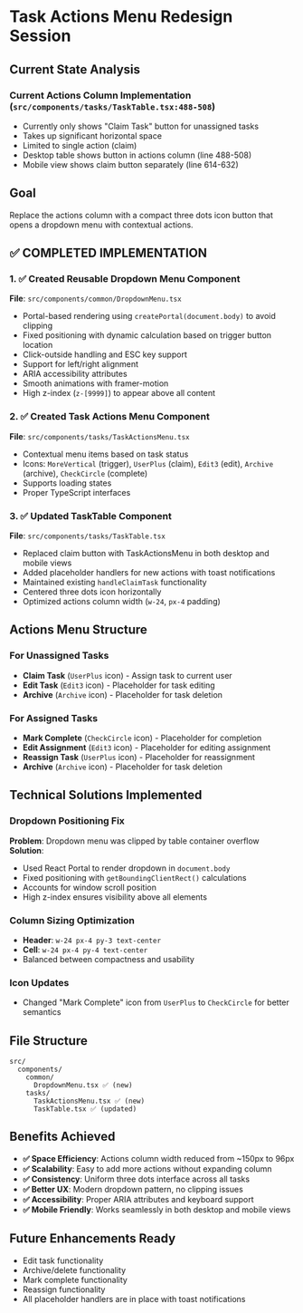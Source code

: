 # Task Actions Menu Redesign Session

## Current State Analysis

### Current Actions Column Implementation (`src/components/tasks/TaskTable.tsx:488-508`)
- Currently only shows "Claim Task" button for unassigned tasks
- Takes up significant horizontal space 
- Limited to single action (claim)
- Desktop table shows button in actions column (line 488-508)
- Mobile view shows claim button separately (line 614-632)

## Goal
Replace the actions column with a compact three dots icon button that opens a dropdown menu with contextual actions.

## ✅ COMPLETED IMPLEMENTATION

### 1. ✅ Created Reusable Dropdown Menu Component
**File**: `src/components/common/DropdownMenu.tsx`
- Portal-based rendering using `createPortal(document.body)` to avoid clipping
- Fixed positioning with dynamic calculation based on trigger button location
- Click-outside handling and ESC key support
- Support for left/right alignment
- ARIA accessibility attributes
- Smooth animations with framer-motion
- High z-index (`z-[9999]`) to appear above all content

### 2. ✅ Created Task Actions Menu Component
**File**: `src/components/tasks/TaskActionsMenu.tsx`
- Contextual menu items based on task status
- Icons: `MoreVertical` (trigger), `UserPlus` (claim), `Edit3` (edit), `Archive` (archive), `CheckCircle` (complete)
- Supports loading states
- Proper TypeScript interfaces

### 3. ✅ Updated TaskTable Component
**File**: `src/components/tasks/TaskTable.tsx`
- Replaced claim button with TaskActionsMenu in both desktop and mobile views
- Added placeholder handlers for new actions with toast notifications
- Maintained existing `handleClaimTask` functionality
- Centered three dots icon horizontally
- Optimized actions column width (`w-24`, `px-4` padding)

## Actions Menu Structure

### For Unassigned Tasks
- **Claim Task** (`UserPlus` icon) - Assign task to current user
- **Edit Task** (`Edit3` icon) - Placeholder for task editing
- **Archive** (`Archive` icon) - Placeholder for task deletion

### For Assigned Tasks
- **Mark Complete** (`CheckCircle` icon) - Placeholder for completion
- **Edit Assignment** (`Edit3` icon) - Placeholder for editing assignment
- **Reassign Task** (`UserPlus` icon) - Placeholder for reassignment  
- **Archive** (`Archive` icon) - Placeholder for task deletion

## Technical Solutions Implemented

### Dropdown Positioning Fix
**Problem**: Dropdown menu was clipped by table container overflow
**Solution**: 
- Used React Portal to render dropdown in `document.body`
- Fixed positioning with `getBoundingClientRect()` calculations
- Accounts for window scroll position
- High z-index ensures visibility above all elements

### Column Sizing Optimization
- **Header**: `w-24 px-4 py-3 text-center` 
- **Cell**: `w-24 px-4 py-4 text-center`
- Balanced between compactness and usability

### Icon Updates
- Changed "Mark Complete" icon from `UserPlus` to `CheckCircle` for better semantics

## File Structure
```
src/
  components/
    common/
      DropdownMenu.tsx ✅ (new)
    tasks/
      TaskActionsMenu.tsx ✅ (new)
      TaskTable.tsx ✅ (updated)
```

## Benefits Achieved
- **✅ Space Efficiency**: Actions column width reduced from ~150px to 96px
- **✅ Scalability**: Easy to add more actions without expanding column
- **✅ Consistency**: Uniform three dots interface across all tasks
- **✅ Better UX**: Modern dropdown pattern, no clipping issues
- **✅ Accessibility**: Proper ARIA attributes and keyboard support
- **✅ Mobile Friendly**: Works seamlessly in both desktop and mobile views

## Future Enhancements Ready
- Edit task functionality
- Archive/delete functionality  
- Mark complete functionality
- Reassign functionality
- All placeholder handlers are in place with toast notifications